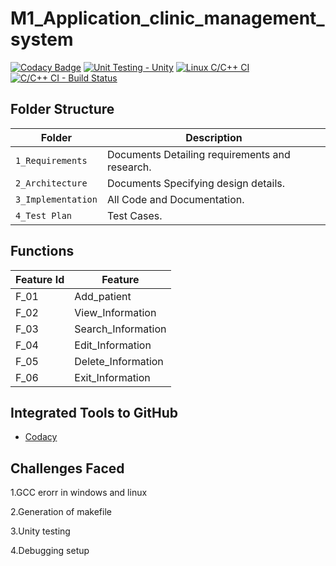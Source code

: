 
# M1_Application_clinic_management_system
[![Codacy Badge](https://app.codacy.com/project/badge/Grade/844f2485d2cc4835abc26bc2f6024945)](https://www.codacy.com/gh/PAVITHRARAVICHANDRAN03/M1_Application_clinic_management_system/dashboard?utm_source=github.com&amp;utm_medium=referral&amp;utm_content=PAVITHRARAVICHANDRAN03/M1_Application_clinic_management_system&amp;utm_campaign=Badge_Grade) 
[![Unit Testing - Unity](https://github.com/PAVITHRARAVICHANDRAN03/M1_Application_clinic_management_system/actions/workflows/unity.yml/badge.svg)](https://github.com/PAVITHRARAVICHANDRAN03/M1_Application_clinic_management_system/actions/workflows/unity.yml)
[![Linux C/C++ CI](https://github.com/PAVITHRARAVICHANDRAN03/M1_Application_clinic_management_system/actions/workflows/cppcheck.yml/badge.svg)](https://github.com/PAVITHRARAVICHANDRAN03/M1_Application_clinic_management_system/actions/workflows/cppcheck.yml)
[![C/C++ CI - Build Status](https://github.com/PAVITHRARAVICHANDRAN03/M1_Application_clinic_management_system/actions/workflows/c_cpp.yml/badge.svg?branch=main)](https://github.com/PAVITHRARAVICHANDRAN03/M1_Application_clinic_management_system/actions/workflows/c_cpp.yml)
## Folder Structure
Folder               | Description
-------------------  | -----------------------------------------
`1_Requirements`     | Documents Detailing requirements and research.
`2_Architecture`     | Documents Specifying design details.
`3_Implementation`   | All Code and Documentation.
`4_Test Plan`| Test Cases.

## Functions 

| Feature Id | Feature |
| -----------|---------|
|F_01| Add_patient  |
|F_02| View_Information  |
|F_03| Search_Information |
|F_04| Edit_Information  |
|F_05| Delete_Information  |
|F_06| Exit_Information  |

## Integrated Tools to GitHub
* [Codacy](https://www.codacy.com/)


## Challenges Faced 
1.GCC erorr in windows and linux

2.Generation of makefile

3.Unity testing

4.Debugging setup

